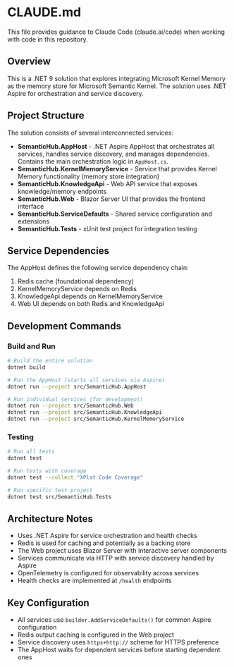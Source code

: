 # CLAUDE.md

This file provides guidance to Claude Code (claude.ai/code) when working with code in this repository.

## Overview

This is a .NET 9 solution that explores integrating Microsoft Kernel Memory as the memory store for Microsoft Semantic Kernel. The solution uses .NET Aspire for orchestration and service discovery.

## Project Structure

The solution consists of several interconnected services:

- **SemanticHub.AppHost** - .NET Aspire AppHost that orchestrates all services, handles service discovery, and manages dependencies. Contains the main orchestration logic in `AppHost.cs`.
- **SemanticHub.KernelMemoryService** - Service that provides Kernel Memory functionality (memory store integration)
- **SemanticHub.KnowledgeApi** - Web API service that exposes knowledge/memory endpoints
- **SemanticHub.Web** - Blazor Server UI that provides the frontend interface
- **SemanticHub.ServiceDefaults** - Shared service configuration and extensions
- **SemanticHub.Tests** - xUnit test project for integration testing

## Service Dependencies

The AppHost defines the following service dependency chain:
1. Redis cache (foundational dependency)
2. KernelMemoryService depends on Redis
3. KnowledgeApi depends on KernelMemoryService
4. Web UI depends on both Redis and KnowledgeApi

## Development Commands

### Build and Run
```bash
# Build the entire solution
dotnet build

# Run the AppHost (starts all services via Aspire)
dotnet run --project src/SemanticHub.AppHost

# Run individual services (for development)
dotnet run --project src/SemanticHub.Web
dotnet run --project src/SemanticHub.KnowledgeApi
dotnet run --project src/SemanticHub.KernelMemoryService
```

### Testing
```bash
# Run all tests
dotnet test

# Run tests with coverage
dotnet test --collect:"XPlat Code Coverage"

# Run specific test project
dotnet test src/SemanticHub.Tests
```

## Architecture Notes

- Uses .NET Aspire for service orchestration and health checks
- Redis is used for caching and potentially as a backing store
- The Web project uses Blazor Server with interactive server components
- Services communicate via HTTP with service discovery handled by Aspire
- OpenTelemetry is configured for observability across services
- Health checks are implemented at `/health` endpoints

## Key Configuration

- All services use `builder.AddServiceDefaults()` for common Aspire configuration
- Redis output caching is configured in the Web project
- Service discovery uses `https+http://` scheme for HTTPS preference
- The AppHost waits for dependent services before starting dependent ones